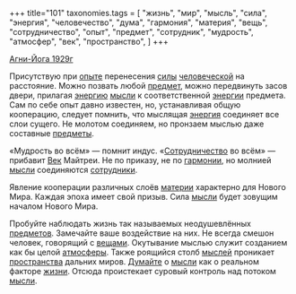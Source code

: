 +++
title="101"
taxonomies.tags = [
 "жизнь",
 "мир",
 "мысль",
 "сила",
 "энергия",
 "человечество",
 "дума",
 "гармония",
 "материя",
 "вещь",
 "сотрудничество",
 "опыт",
 "предмет",
 "сотрудник",
 "мудрость",
 "атмосфер",
 "век",
 "пространство",
]
+++

[Агни-Йога 1929г](/agni/1929)

Присутствую при [опыте](/tags/опыт) перенесения [силы](/tags/сила) [человеческой](/tags/человечество) на расстояние. Можно позвать любой [предмет](/tags/предмет), можно передвинуть засов двери, прилагая [энергию](/tags/[энергия](/tags/энергия)) [мысли](/tags/[мысль](/tags/мысль)) к соответственной [энергии](/tags/[энергия](/tags/энергия)) предмета. Сам по себе опыт давно известен, но, устанавливая общую кооперацию, следует помнить, что мыслящая [энергия](/tags/энергия) соединяет все слои сущего. Не молотом соединяем, но пронзаем мыслью даже составные [предметы](/tags/предмет).   

«Мудрость во всём» — помнит индус. «[Сотрудничество](/tags/сотрудничество) во всём» — прибавит [Век](/tags/[век](/tags/век)) Майтреи. Не по приказу, не по [гармонии](/tags/гармония), но молнией [мысли](/tags/[мысль](/tags/мысль)) соединяются [сотрудники](/tags/сотрудник).   

Явление кооперации различных слоёв [материи](/tags/материя) характерно для Нового Мира. Каждая эпоха имеет свой призыв. Сила [мысли](/tags/[мысль](/tags/мысль)) будет зовущим началом Нового Мира.   

Пробуйте наблюдать жизнь так называемых неодушевлённых [предметов](/tags/предмет). Замечайте ваше воздействие на них. Не всегда смешон человек, говорящий с [вещами](/tags/вещь). Окутывание мыслью служит созданием как бы целой [атмосферы](/tags/атмосфер). Также роящийся столб [мыслей](/tags/мысль) проникает [пространства](/tags/пространство) дальних миров. [Думайте](/tags/дума) о [мысли](/tags/[мысль](/tags/мысль)) как о реальном факторе [жизни](/tags/жизнь). Отсюда проистекает суровый контроль над потоком [мысли](/tags/[мысль](/tags/мысль)).